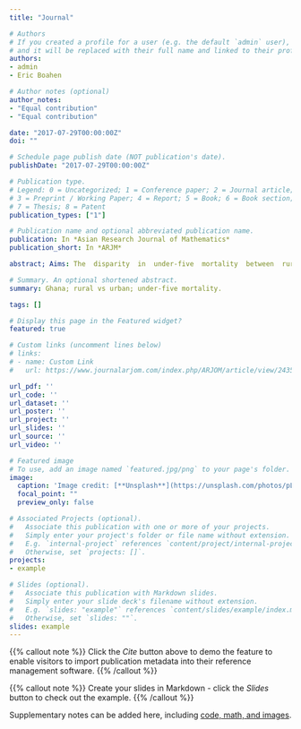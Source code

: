 ```yaml
---
title: "Journal"

# Authors
# If you created a profile for a user (e.g. the default `admin` user), write the username (folder name) here 
# and it will be replaced with their full name and linked to their profile.
authors:
- admin
- Eric Boahen

# Author notes (optional)
author_notes:
- "Equal contribution"
- "Equal contribution"

date: "2017-07-29T00:00:00Z"
doi: ""

# Schedule page publish date (NOT publication's date).
publishDate: "2017-07-29T00:00:00Z"

# Publication type.
# Legend: 0 = Uncategorized; 1 = Conference paper; 2 = Journal article;
# 3 = Preprint / Working Paper; 4 = Report; 5 = Book; 6 = Book section;
# 7 = Thesis; 8 = Patent
publication_types: ["1"]

# Publication name and optional abbreviated publication name.
publication: In *Asian Research Journal of Mathematics*
publication_short: In *ARJM*

abstract; Aims: The  disparity  in  under-five  mortality  between  rural  and  urban  areas  in  Ghana  and  other  sub-Saharan African countries is a critical national concern. The main purpose of this study is to identify and analyze the levels, differentials and key determinants of under-five mortality in Ghana based on selected socio-economic and demographic variables. Study  Design:  This  is  an  analytical  cross-sectional  study  design  of  the  2008  Ghana  Demographic  and Health Survey (GDHS) dataset for children. Methodology:  Under-five  Mortality  rates  were  calculated  based  on some  selected  socio-economic  and demographic   variables,   and   segregated   into   infant   and   child   mortality   headings.   Also,   series   of multivariate Cox regression models were fitted to these selected variables segregated into rural and urban headings. Results:  Overall,  the  likelihood  of  death  among  under-five  children  in  the  rural  areas  was  significantly higher  than  that  in  the  urban  areas  (p<0.05).  Breastfeeding, twins  and  size  of  child  at  birth  were  key determinants  of  mortality  in the  rural areas,  but the  influence  of  region  of residence  was  similar  in both rural and urban areas. Infant mortality rate in 2008 was 58.489 per 1000. Conclusion: Focus of child health strategies to achieving the MDG IV will be on the social and economic empowerment  of  women  through  education  and  employment.  Also,  breastfeeding  promotion  should  be encouraged.  Innovative  and  targeted  strategies  are  required  to  address  rural  poverty  and  region-specific sociocultural factors in order to improve child survival in rural Ghana, especially twin births. 

# Summary. An optional shortened abstract.
summary: Ghana; rural vs urban; under-five mortality.

tags: []

# Display this page in the Featured widget?
featured: true

# Custom links (uncomment lines below)
# links:
# - name: Custom Link
#   url: https://www.journalarjom.com/index.php/ARJOM/article/view/24350/45519

url_pdf: ''
url_code: ''
url_dataset: ''
url_poster: ''
url_project: ''
url_slides: ''
url_source: ''
url_video: ''

# Featured image
# To use, add an image named `featured.jpg/png` to your page's folder. 
image:
  caption: 'Image credit: [**Unsplash**](https://unsplash.com/photos/pLCdAaMFLTE)'
  focal_point: ""
  preview_only: false

# Associated Projects (optional).
#   Associate this publication with one or more of your projects.
#   Simply enter your project's folder or file name without extension.
#   E.g. `internal-project` references `content/project/internal-project/index.md`.
#   Otherwise, set `projects: []`.
projects:
- example

# Slides (optional).
#   Associate this publication with Markdown slides.
#   Simply enter your slide deck's filename without extension.
#   E.g. `slides: "example"` references `content/slides/example/index.md`.
#   Otherwise, set `slides: ""`.
slides: example
---
```


{{% callout note %}}
Click the *Cite* button above to demo the feature to enable visitors to import publication metadata into their reference management software.
{{% /callout %}}

{{% callout note %}}
Create your slides in Markdown - click the *Slides* button to check out the example.
{{% /callout %}}

Supplementary notes can be added here, including [code, math, and images](https://wowchemy.com/docs/writing-markdown-latex/).
